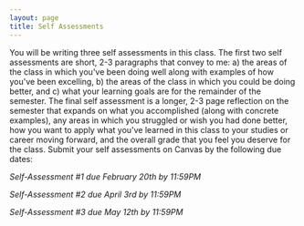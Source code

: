 ```yaml
---
layout: page
title: Self Assessments
---
```


You will be writing three self assessments in this class. The first two self assessments are short, 2-3 paragraphs that convey to me: a) the areas of the class in which you've been doing well along with examples of how you've been excelling, b) the areas of the class in which you could be doing better, and c) what your learning goals are for the remainder of the semester. The final self assessment is a longer, 2-3 page reflection on the semester that expands on what you accomplished (along with concrete examples), any areas in which you struggled or wish you had done better, how you want to apply what you've learned in this class to your studies or career moving forward, and the overall grade that you feel you deserve for the class. Submit your self assessments on Canvas by the following due dates:

*Self-Assessment #1 due February 20th by 11:59PM*

*Self-Assessment #2 due April 3rd by 11:59PM*

*Self-Assessment #3 due May 12th by 11:59PM*